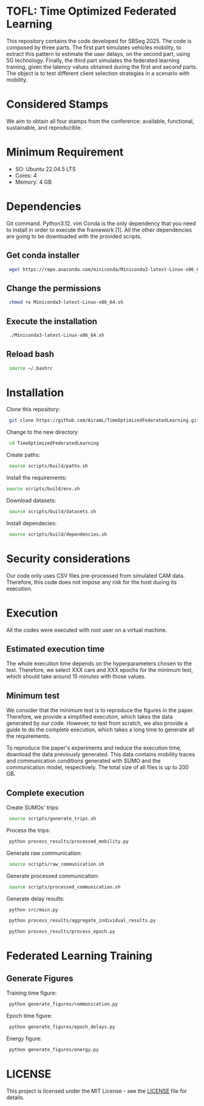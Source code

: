 # TOFL: Time Optimized Federated Learning

This repository contains the code developed for SBSeg 2025. The code is composed by three parts. The first part simulates vehicles mobility, to extract this pattern to estimate the user delays, on the second part, using 5G technology. Finally, the third part simulates the federated learning training, given the latency values obtained during the first and second parts. The object is to test different client selection strategies in a scenario with mobility.

# Considered Stamps

We aim to obtain all four stamps from the conference: available, functional, sustainable, and reproducible.


# Minimum Requirement

- SO: Ubuntu 22.04.5 LTS
- Cores: 4
- Memory: 4 GB

# Dependencies 

Git command.
Python3.12.
vim
Conda is the only dependency that you need to install in order to execute the framework [1]. All the other dependencies are going to be downloaded with the provided scripts.

## Get conda installer

```bash
 wget https://repo.anaconda.com/miniconda/Miniconda3-latest-Linux-x86_64.sh
```

## Change the permissions

```bash
 chmod +x Miniconda3-latest-Linux-x86_64.sh
```

## Execute the installation

```bash
 ./Miniconda3-latest-Linux-x86_64.sh
```

## Reload bash

```bash
 source ~/.bashrc
```
# Installation

Clone this repository:

```bash
 git clone https://github.com/AiramL/TimeOptimizedFederatedLearning.git
```
Change to the new directory
```bash
 cd TimeOptimizedFederatedLearning
```
Create paths:
```bash
 source scripts/build/paths.sh
```
Install the requirements:

```bash
source scripts/build/env.sh
```

Download datasets:
```bash
 source scripts/build/datasets.sh
```

Install dependecies:
```bash
 source scripts/build/dependencies.sh
```
# Security considerations

Our code only uses CSV files pre-processed from simulated CAM data. Therefore, this code does not impose any risk for the host during its execution.

# Execution

All the codes were executed with root user on a virtual machine.

## Estimated execution time

The whole execution time depends on the hyperparameters chosen to the test. Therefore, we select XXX cars and XXX epochs for the minimum test, which should take around 15 minutes with those values. 

## Minimum test


We consider that the minimum test is to reproduce the figures in the paper. Therefore, we provide a simplified execution, which takes the data generated by our code. However, to test from scratch, we also provide a guide to do the complete execution, which takes a long time to generate all the requirements.

To reproduce the paper's experiments and reduce the execution time, download the data previously generated. This data contains mobility traces and communication conditions generated with SUMO and the communication model, respectively. The total size of all files is up to 200 GB.

## Complete execution

Create SUMOs' trips: 
 
```bash
 source scripts/generate_trips.sh
```

Process the trips:

```bash
 python process_results/processed_mobility.py
```

Generate raw communication:
 
```bash
 source scripts/raw_communication.sh
```

Generate processed communication:

```bash
 source scripts/processed_communication.sh
```

Generate delay results:

```bash
 python src/main.py
```
```bash
 python process_results/aggregate_individual_results.py
```
```bash
 python process_results/process_epoch.py
```
# Federated Learning Training


## Generate Figures

Training time figure: 

```bash
 python generate_figures/communication.py
```

Epoch time figure: 

```bash
 python generate_figures/epoch_delays.py
```

Energy figure: 

```bash
 python generate_figures/energy.py
```

# LICENSE

This project is licensed under the MIT License - see the [LICENSE](LICENSE) file for details.

